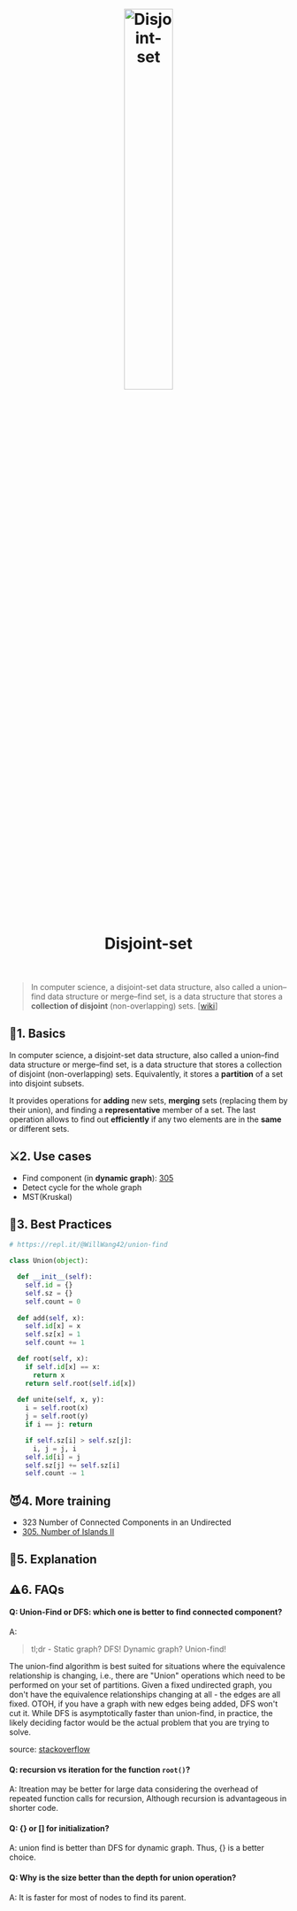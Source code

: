 <h1 align="center">
<br>
	<a href="https://www.wikiwand.com/en/Disjoint-set_data_structure">
  <img src="https://camo.githubusercontent.com/c885a811800fc105c74f5584aacaecfb1305e327/68747470733a2f2f692e696d6775722e636f6d2f4f6c64556661312e6a7067" alt="Disjoint-set" width=42%">
  </a>
  <br><br>
Disjoint-set 
  <br><br>
</h1>

> In computer science, a disjoint-set data structure, also called a union–find data structure or merge–find set, is a data structure that stores a **collection of disjoint** (non-overlapping) sets. [[wiki](https://www.wikiwand.com/en/Disjoint-set_data_structure)]

## 📝1. Basics

In computer science, a disjoint-set data structure, also called a union–find data structure or merge–find set, is a data structure that stores a collection of disjoint (non-overlapping) sets. Equivalently, it stores a **partition** of a set into disjoint subsets. 

 It provides operations for **adding** new sets, **merging** sets (replacing them by their union), and finding a **representative** member of a set. The last operation allows to find out **efficiently** if any two elements are in the **same** or different sets.


## ⚔️2. Use cases

* Find component (in **dynamic graph**): [305](https://leetcode.com/problems/number-of-islands-ii/)
* Detect cycle for the whole graph
* MST(Kruskal)

## 🤺3. Best Practices

``` python
# https://repl.it/@WillWang42/union-find

class Union(object):

  def __init__(self):
    self.id = {}
    self.sz = {}    
    self.count = 0
  
  def add(self, x):
    self.id[x] = x
    self.sz[x] = 1
    self.count += 1 

  def root(self, x):
    if self.id[x] == x:
      return x 
    return self.root(self.id[x])
       
  def unite(self, x, y):
    i = self.root(x)
    j = self.root(y)
    if i == j: return 

    if self.sz[i] > self.sz[j]:
      i, j = j, i
    self.id[i] = j
    self.sz[j] += self.sz[i]
    self.count -= 1
```  

## 😈4. More training

* 323 Number of Connected Components in an Undirected 
* [305. Number of Islands II](https://leetcode.com/problems/number-of-islands-ii/)

## 💬5. Explanation 

## ⚠️6. FAQs 

#### Q: Union-Find or DFS: which one is better to find connected component?

A: 

> tl;dr - Static graph? DFS! Dynamic graph? Union-find!

The union-find algorithm is best suited for situations where the equivalence relationship is changing, i.e., there are "Union" operations which need to be performed on your set of partitions. Given a fixed undirected graph, you don't have the equivalence relationships changing at all - the edges are all fixed. OTOH, if you have a graph with new edges being added, DFS won't cut it. While DFS is asymptotically faster than union-find, in practice, the likely deciding factor would be the actual problem that you are trying to solve.

source: [stackoverflow](https://stackoverflow.com/questions/28398101/union-find-or-dfs-which-one-is-better-to-find-connected-component)


#### Q: recursion vs iteration for the function `root()`?

A: Itreation may be better for large data considering the overhead of repeated function calls for recursion, Although recursion is advantageous in shorter code.

#### Q: {} or [] for initialization?

A: union find is better than DFS for dynamic graph. Thus, {} is a better choice. 


#### Q: Why is the size better than the depth for union operation?

A: It is faster for most of nodes to find its parent.